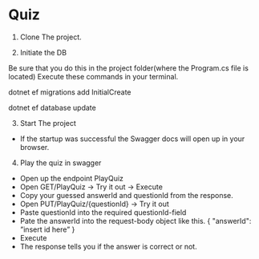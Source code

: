# Quiz
1. Clone The project.

2. Initiate the DB

Be sure that you do this in the project folder(where the Program.cs file is located)
Execute these commands in your terminal. 

dotnet ef migrations add InitialCreate

dotnet ef database update

3. Start The project
- If the startup was successful
the Swagger docs will open up in your browser.

4. Play the quiz in swagger
- Open up the endpoint PlayQuiz
- Open GET/PlayQuiz -> Try it out -> Execute
- Copy your guessed answerId and questionId from the response.
- Open PUT/PlayQuiz/{questionId} -> Try it out
- Paste questionId into the required questionId-field
- Pate the answerId into the request-body object like this.
{
  "answerId": ”insert id here”
}
- Execute
- The response tells you if the answer is correct or not.
